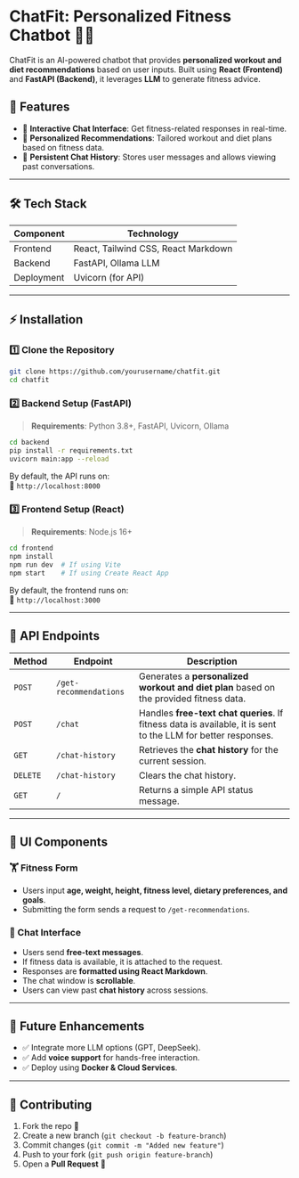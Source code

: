 # ChatFit: Personalized Fitness Chatbot 💪💬

ChatFit is an AI-powered chatbot that provides **personalized workout and diet recommendations** based on user inputs. Built using **React (Frontend)** and **FastAPI (Backend)**, it leverages **LLM** to generate fitness advice.

## 🚀 Features
- 💬 **Interactive Chat Interface**: Get fitness-related responses in real-time.
- 🏈 **Personalized Recommendations**: Tailored workout and diet plans based on fitness data.
- 🔄 **Persistent Chat History**: Stores user messages and allows viewing past conversations.

---

## 🛠️ Tech Stack
| Component  | Technology |
|------------|------------|
| Frontend  | React, Tailwind CSS, React Markdown |
| Backend  | FastAPI, Ollama LLM |
| Deployment  | Uvicorn (for API) |

---

## ⚡ Installation

### **1️⃣ Clone the Repository**
```sh
git clone https://github.com/yourusername/chatfit.git
cd chatfit
```

### **2️⃣ Backend Setup (FastAPI)**
> **Requirements**: Python 3.8+, FastAPI, Uvicorn, Ollama

```sh
cd backend
pip install -r requirements.txt
uvicorn main:app --reload
```

By default, the API runs on:  
📍 `http://localhost:8000`

### **3️⃣ Frontend Setup (React)**
> **Requirements**: Node.js 16+

```sh
cd frontend
npm install
npm run dev  # If using Vite
npm start    # If using Create React App
```

By default, the frontend runs on:  
📍 `http://localhost:3000`

---

## 💼 API Endpoints

| Method | Endpoint | Description |
|--------|---------|-------------|
| `POST` | `/get-recommendations` | Generates a **personalized workout and diet plan** based on the provided fitness data. |
| `POST` | `/chat` | Handles **free-text chat queries**. If fitness data is available, it is sent to the LLM for better responses. |
| `GET` | `/chat-history` | Retrieves the **chat history** for the current session. |
| `DELETE` | `/chat-history` | Clears the chat history. |
| `GET` | `/` | Returns a simple API status message. |

---

## 🎨 UI Components
### **🏋️ Fitness Form**
- Users input **age, weight, height, fitness level, dietary preferences, and goals**.
- Submitting the form sends a request to `/get-recommendations`.

### **💬 Chat Interface**
- Users send **free-text messages**.
- If fitness data is available, it is attached to the request.
- Responses are **formatted using React Markdown**.
- The chat window is **scrollable**.
- Users can view past **chat history** across sessions.

---

## 🚀 Future Enhancements
- ✅ Integrate more LLM options (GPT, DeepSeek).
- ✅ Add **voice support** for hands-free interaction.
- ✅ Deploy using **Docker & Cloud Services**.

---

## 🤝 Contributing
1. Fork the repo 🍔  
2. Create a new branch (`git checkout -b feature-branch`)  
3. Commit changes (`git commit -m "Added new feature"`)  
4. Push to your fork (`git push origin feature-branch`)  
5. Open a **Pull Request** 🚀  


